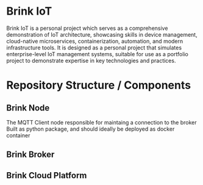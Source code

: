 # Brink IoT

Brink IoT is a personal project which serves as a comprehensive demonstration of IoT architecture, showcasing skills in device management, cloud-native microservices, containerization, automation, and modern infrastructure tools.
It is designed as a personal project that simulates enterprise-level IoT management systems, suitable for use as a portfolio project to demonstrate expertise in key technologies and practices.

# Repository Structure / Components

## Brink Node

The MQTT Client node responsible for maintaing a connection to the broker
Built as python package, and should ideally be deployed as docker container

## Brink Broker

## Brink Cloud Platform
